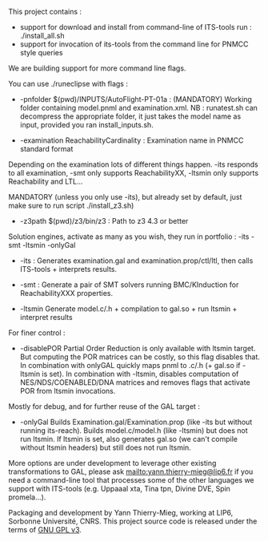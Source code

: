 This project contains :
* support for download and install from command-line of ITS-tools run : ./install_all.sh
* support for invocation of its-tools from the command line for PNMCC style queries

We are building support for more command line flags.

You can use ./runeclipse with flags :

* -pnfolder $(pwd)/INPUTS/AutoFlight-PT-01a  : (MANDATORY) Working folder containing model.pnml and examination.xml. 
NB : runatest.sh can decompress the appropriate folder, it just takes the model name as input, provided you ran install_inputs.sh.

* -examination ReachabilityCardinality : Examination name in PNMCC standard format

Depending on the examination lots of different things happen. 
-its responds to all examination, -smt only supports ReachabilityXX, -ltsmin only supports Reachability and LTL... 

MANDATORY (unless you only use -its), but already set by default, just make sure to run script ./install_z3.sh)

* -z3path $(pwd)/z3/bin/z3  : Path to z3 4.3 or better

Solution engines, activate as many as you wish, they run in portfolio : -its -smt -ltsmin -onlyGal

* -its : Generates examination.gal and examination.prop/ctl/ltl, then calls ITS-tools + interprets results.

* -smt : Generate a pair of SMT solvers running BMC/KInduction for ReachabilityXXX properties.

* -ltsmin 
Generate model.c/.h + compilation to gal.so + run ltsmin + interpret results

For finer control :

* -disablePOR
Partial Order Reduction is only available with ltsmin target. 
But computing the POR matrices can be costly, so this flag disables that.
In combination with onlyGAL quickly maps pnml to .c/.h (+ gal.so if -ltsmin is set).
In combination with -ltsmin, disables computation of NES/NDS/COENABLED/DNA matrices and removes flags that activate POR from ltsmin invocations.

Mostly for debug, and for further reuse of the GAL target : 
* -onlyGal
Builds Examination.gal/Examination.prop (like -its but without running its-reach).
Builds model.c/model.h (like -ltsmin) but does not run ltsmin.
If ltsmin is set, also generates gal.so (we can't compile without ltsmin headers) but still does not run ltsmin.

More options are under development to leverage other existing transformations to GAL, please ask <mailto:yann.thierry-mieg@lip6.fr> if you
 need a command-line tool that processes some of the other languages we support with ITS-tools (e.g. Uppaaal xta, Tina tpn, Divine DVE, Spin promela...).
 
Packaging and development by Yann Thierry-Mieg, working at LIP6, Sorbonne Université, CNRS.
This project source code is released under the terms of [GNU GPL v3](https://www.gnu.org/licenses/gpl-3.0.html).

